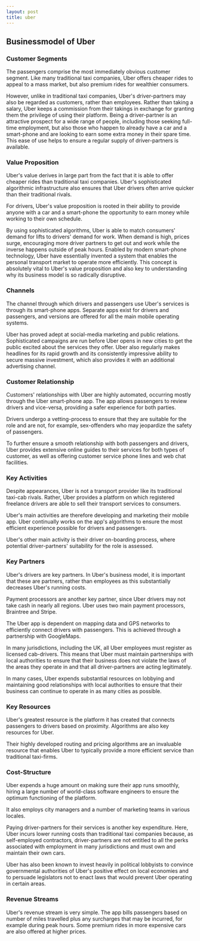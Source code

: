 ```yaml
---
layout: post
title: uber
---
```


Businessmodel of Uber
----------------------

### Customer Segments

The passengers comprise the most immediately obvious customer segment. Like many traditional taxi companies, Uber offers cheaper rides to appeal to a mass market, but also premium rides for wealthier consumers.

However, unlike in traditional taxi companies, Uber's driver-partners may also be regarded as customers, rather than employees. Rather than taking a salary, Uber keeps a commission from their takings in exchange for granting them the privilege of using their platform. Being a driver-partner is an attractive prospect for a wide range of people, including those seeking full-time employment, but also those who happen to already have a car and a smart-phone and are looking to earn some extra money in their spare time. This ease of use helps to ensure a regular supply of driver-partners is available.

### Value Proposition

Uber's value derives in large part from the fact that it is able to offer cheaper rides than traditional taxi companies. Uber's sophisticated algorithmic infrastructure also ensures that Uber drivers often arrive quicker than their traditional rivals.

For drivers, Uber's value proposition is rooted in their ability to provide anyone with a car and a smart-phone the opportunity to earn money while working to their own schedule.

By using sophisticated algorithms, Uber is able to match consumers' demand for lifts to drivers' demand for work. When demand is high, prices surge, encouraging more driver partners to get out and work while the inverse happens outside of peak hours. Enabled by modern smart-phone technology, Uber have essentially invented a system that enables the personal transport market to operate more efficiently. This concept is absolutely vital to Uber's value proposition and also key to understanding why its business model is so radically disruptive.

### Channels

The channel through which drivers and passengers use Uber's services is through its smart-phone apps. Separate apps exist for drivers and passengers, and versions are offered for all the main mobile operating systems.

Uber has proved adept at social-media marketing and public relations. Sophisticated campaigns are run before Uber opens in new cities to get the public excited about the services they offer. Uber also regularly makes headlines for its rapid growth and its consistently impressive ability to secure massive investment, which also provides it with an additional advertising channel.

### Customer Relationship

Customers' relationships with Uber are highly automated, occurring mostly through the Uber smart-phone app. The app allows passengers to review drivers and vice-versa, providing a safer experience for both parties.

Drivers undergo a vetting-process to ensure that they are suitable for the role and are not, for example, sex-offenders who may jeopardize the safety of passengers.

To further ensure a smooth relationship with both passengers and drivers, Uber provides extensive online guides to their services for both types of customer, as well as offering customer service phone lines and web chat facilities.

### Key Activities

Despite appearances, Uber is not a transport provider like its traditional taxi-cab rivals. Rather, Uber provides a platform on which registered freelance drivers are able to sell their transport services to consumers.

Uber's main activities are therefore developing and marketing their mobile app. Uber continually works on the app's algorithms to ensure the most efficient experience possible for drivers and passengers.

Uber's other main activity is their driver on-boarding process, where potential driver-partners' suitability for the role is assessed.

### Key Partners

Uber's drivers are key partners. In Uber's business model, it is important that these are partners, rather than employees as this substantially decreases Uber's running costs.

Payment processors are another key partner, since Uber drivers may not take cash in nearly all regions. Uber uses two main payment processors, Braintree and Stripe.

The Uber app is dependent on mapping data and GPS networks to efficiently connect drivers with passengers. This is achieved through a partnership with GoogleMaps.

In many jurisdictions, including the UK, all Uber employees must register as licensed cab-drivers. This means that Uber must maintain partnerships with local authorities to ensure that their business does not violate the laws of the areas they operate in and that all driver-partners are acting legitimately.

In many cases, Uber expends substantial resources on lobbying and maintaining good relationships with local authorities to ensure that their business can continue to operate in as many cities as possible.

### Key Resources

Uber's greatest resource is the platform it has created that connects passengers to drivers based on proximity. Algorithms are also key resources for Uber.

Their highly developed routing and pricing algorithms are an invaluable resource that enables Uber to typically provide a more efficient service than traditional taxi-firms.

### Cost-Structure

Uber expends a huge amount on making sure their app runs smoothly, hiring a large number of world-class software engineers to ensure the optimum functioning of the platform.

It also employs city managers and a number of marketing teams in various locales.

Paying driver-partners for their services is another key expenditure. Here, Uber incurs lower running costs than traditional taxi companies because, as self-employed contractors, driver-partners are not entitled to all the perks associated with employment in many jurisdictions and must own and maintain their own cars.

Uber has also been known to invest heavily in political lobbyists to convince governmental authorities of Uber's positive effect on local economies and to persuade legislators not to enact laws that would prevent Uber operating in certain areas.

### Revenue Streams

Uber's revenue stream is very simple. The app bills passengers based on number of miles travelled plus any surcharges that may be incurred, for example during peak hours. Some premium rides in more expensive cars are also offered at higher prices.
